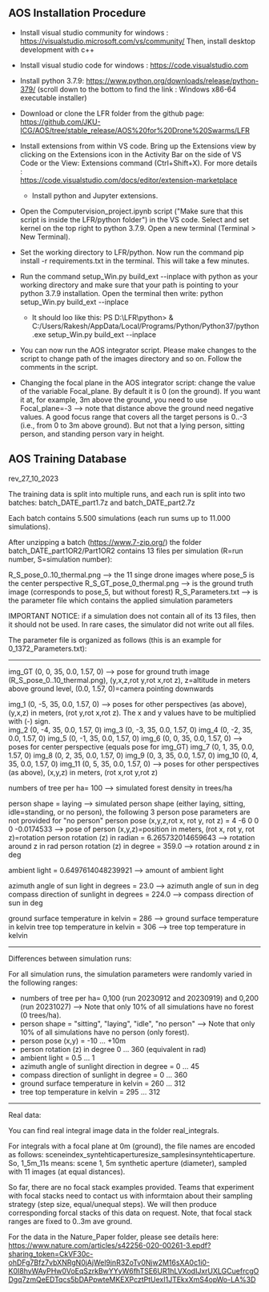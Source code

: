AOS Installation Procedure
---------------------------

* Install visual studio community for windows : https://visualstudio.microsoft.com/vs/community/
Then, install desktop development with c++

* Install visual studio code for windows : https://code.visualstudio.com

* Install python 3.7.9:  https://www.python.org/downloads/release/python-379/      (scroll down to the bottom to find the link : Windows x86-64 executable installer)

* Download or clone the LFR folder from the github page:  https://github.com/JKU-ICG/AOS/tree/stable_release/AOS%20for%20Drone%20Swarms/LFR

* Install extensions from within VS code. Bring up the Extensions view by clicking on the Extensions icon in the Activity Bar on the side of VS Code or the View: Extensions command (Ctrl+Shift+X). For more details :      
   https://code.visualstudio.com/docs/editor/extension-marketplace

	- Install python and Jupyter extensions.

*  Open the Computervision_project.ipynb script ("Make sure that this script is inside the LFR/python folder") in the VS code. Select and set kernel on the top right to python 3.7.9. Open a new terminal (Terminal > New Terminal). 

*  Set the working directory to LFR/python. Now run the command pip install -r requirements.txt in the terminal. This will take a few minutes.

*   Run the command setup_Win.py build_ext --inplace with python as your working directory and make sure that your path is pointing to your python 3.7.9 installation. Open the terminal then write: python setup_Win.py build_ext --inplace

	- It should loo like this: PS D:\LFR\python> & C:/Users/Rakesh/AppData/Local/Programs/Python/Python37/python.exe setup_Win.py build_ext --inplace


* You can now run the AOS integrator script. Please make changes to the script to change path of the images directory and so on. Follow the comments in the script.


* Changing the focal plane in the AOS integrator script: change the value of the variable Focal_plane. By default it is 0 (on the ground). If you want it at, for example, 3m above the ground, you need to use Focal_plane=-3 --> note that distance above the ground need negative values. A good focus range that covers all the target persons is 0..-3 (i.e., from 0 to 3m above ground). But not that a lying person, sitting person, and standing person vary in height.



AOS Training Database 
---------------------

rev_27_10_2023


The training data is split into multiple runs, and each run is split into two batches: batch_DATE_part1.7z and batch_DATE_part2.7z

Each batch contains 5.500 simulations (each run sums up to 11.000 simulations).

After unzipping a batch (https://www.7-zip.org/) the folder batch_DATE_part1OR2/Part1OR2 contains 13 files per simulation (R=run number, S=simulation number):

R_S_pose_0..10_thermal.png 	--> the 11 singe drone images where pose_5 is the center perspective 
R_S_GT_pose_0_thermal.png  	--> is the ground truth image (corresponds to pose_5, but without forest)
R_S_Parameters.txt		--> is the parameter file which contains the applied simulation parameters

IMPORTANT NOTICE: if a simulation does not contain all of its 13 files, then it should not be used. In rare cases, the simulator did not write out all files.

The parameter file is organized as follows (this is an example for 0_1372_Parameters.txt):

---------------------------------------------------------------

img_GT (0, 0, 35, 0.0, 1.57, 0)		--> pose for ground truth image (R_S_pose_0..10_thermal.png), (y,x,z,rot y,rot x,rot z), z=altitude in meters above ground level, (0.0, 1.57, 0)=camera pointing downwards  

img_1 (0, -5, 35, 0.0, 1.57, 0)		--> poses for other perspectives (as above), (y,x,z) in meters, (rot y,rot x,rot z). The x and y values have to be multiplied with (-) sign.   
img_2 (0, -4, 35, 0.0, 1.57, 0)
img_3 (0, -3, 35, 0.0, 1.57, 0)
img_4 (0, -2, 35, 0.0, 1.57, 0)
img_5 (0, -1, 35, 0.0, 1.57, 0)
img_6 (0, 0, 35, 0.0, 1.57, 0)		--> poses for center perspective (equals pose for img_GT) 
img_7 (0, 1, 35, 0.0, 1.57, 0)
img_8 (0, 2, 35, 0.0, 1.57, 0)
img_9 (0, 3, 35, 0.0, 1.57, 0)
img_10 (0, 4, 35, 0.0, 1.57, 0)
img_11 (0, 5, 35, 0.0, 1.57, 0)		--> poses for other perspectives (as above), (x,y,z) in meters, (rot x,rot y,rot z)  

numbers of tree per ha=  100		--> simulated forest density in trees/ha

person shape =  laying							--> simulated person shape (either laying, sitting, idle=standing, or no person), the following 3 person pose parameters are not provided for "no person"
person pose (x,y,z,rot x, rot y, rot z) =  4 -6 0 0 0 -0.0174533 	--> pose of person (x,y,z)=position in meters, (rot x, rot y, rot z)=rotation 
person rotation (z) in radian =  6.265732014659643			--> rotation around z in rad
person rotation (z) in degree =  359.0					--> rotation around z in deg

ambient light =  0.6497614048239921					--> amount of ambient light

azimuth angle of sun light in degrees =  23.0				--> azimuth angle of sun in deg
compass direction of sunlight in degrees =  224.0			--> compass direction of sun in deg

ground surface temperature in kelvin =  286				--> ground surface temperature in kelvin
tree top temperature in kelvin =  306					--> tree top temperature in kelvin

---------------------------------------------------------------

Differences between simulation runs:

For all simulation runs, the simulation parameters were randomly varied in the following ranges:

- numbers of tree per ha=  0,100 (run 20230912 and 20230919) and 0,200 (run 20231027) 	--> Note that only 10% of all simulations have no forest (0 trees/ha).
- person shape = "sitting", "laying", "idle", "no person" 				--> Note that only 10% of all simulations have no person (only forest).
- person pose (x,y) = -10 ... +10m
- person rotation (z) in degree 0 ... 360 (equivalent in rad)
- ambient light =  0.5 ... 1
- azimuth angle of sunlight direction in degree = 0 ... 45 
- compass direction of sunlight in degree = 0 ... 360
- ground surface temperature in kelvin = 260 ... 312
- tree top temperature in kelvin = 295 ... 312

---------------------------------------------------------------

Real data:

You can find real integral image data in the folder real_integrals. 

For integrals with a focal plane at 0m (ground), the file names are encoded as follows: sceneindex_syntehticaperturesize_samplesinsyntehticaperture.
So, 1_5m_11s means: scene 1, 5m synthetic aperture (diameter), sampled with 11 images (at equal distances).

So far, there are no focal stack examples provided. Teams that experiment with focal stacks need to contact us with informtaion about their sampling strategy (step size, equal/unequal steps). We will then produce corresponding forcal stacks of this data on request. Note, that focal stack ranges are fixed to 0..3m ave ground.  

For the data in the Nature_Paper folder, please see details here:
https://www.nature.com/articles/s42256-020-00261-3.epdf?sharing_token=CkVF30c-ohDFg7Bfz7vbXNRgN0jAjWel9jnR3ZoTv0Njw2M16sXA0c1i0-K0I8hyWAyPHw0VoEqSzrkBwYYyW6fhTSE6UR1hLVXodIJxrUXLGCuefrcgODgq7zmQeEDTqcs5bDAPpwteMKEXPcztPtUexI1JTEkxXmS4opWo-LA%3D



